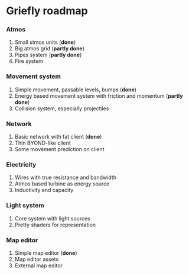 Griefly roadmap
================
### Atmos
1. Small stmos units (**done**)
2. Big atmos grid (**partly done**)
3. Pipes system (**partly done**)
4. Fire system

### Movement system
1. Simple movement, passable levels, bumps (**done**)
2. Energy based movement system with friction and momentum (**partly done**)
3. Collision system, especially projectiles

### Network
1. Basic network with fat client (**done**)
2. Thin BYOND-like client
3. Some movement prediction on client

### Electricity
1. Wires with true resistance and bandwidth
2. Atmos based turbine as energy source
3. Inductivity and capacity

### Light system
1. Core system with light sources
2. Pretty shaders for representation

### Map editor
1. Simple map editor (**done**)
2. Map editor assets
3. External map editor
